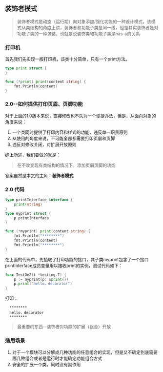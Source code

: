 ## 装饰者模式

> 装饰者模式是动态（运行期）向对象添加/强化功能的一种设计模式，该模式从类结构的角度上讲，装饰者和功能子类是同一级，但是其实装饰者是对功能子类的一种包装。也就是说装饰类和功能子类是has-a的关系

### 打印机

首先我们先实现一版打印机，该类十分简单，只有一个print方法。
```go
type print struct {
}

func (*print) print(content string) {
	fmt.Println(content)
}
```

### 2.0--如何提供打印页眉、页脚功能
对于上面的1.0版本来说，直接修改也不失为一个便捷办法，但是，从面向对象的角度来说：

 1. 一个类同时提供了打印内容和样式的功能，违反单一职责原则
 2. 从使用的角度来说，不可能全部都需要打印页眉和页脚
 3. 违反对修改关闭，对扩展开放原则

综上所述，我们要做的就是：

> 在不改变现有类结构的情况下，添加页眉页脚的功能

答案自然是本文的主角：**装饰者模式**

### 2.0 代码

```go
type printInterface interface {
	print(string)
}
type myprint struct {
	p printInterface
}

func (*myprint) print(content string) {
	fmt.Println("********")
	fmt.Println(content)
	fmt.Println("********")
}
```
在上面的代码中，先抽取了打印功能的接口，其子类myprint包含了一个接口printInterface成员变量用以接收print的实例，测试代码如下：
```go
func TestDe2(t *testing.T) {
	p := myprint{p: &print{}}
	p.print("hello，decorator")
}
```
打印：
```
  ********
  hello，decorator
  ********
```
> 最重要的东西--装饰者对功能的扩展（组合）开放
### 适用场景
1. 对于一个模块可以分解成几种功能的任意组合的实现，但是又不确定到底需要哪几种组合或者是运行时才能确定功能组合方式
2. 安全的扩展一个类，同时没有副作用